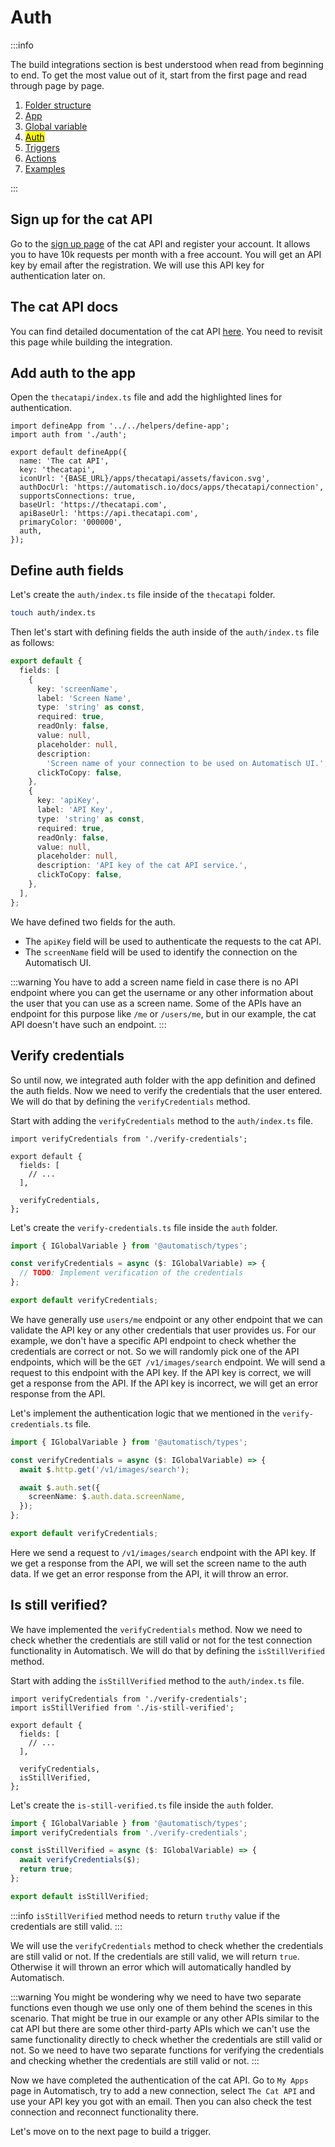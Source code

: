 # Auth

:::info

The build integrations section is best understood when read from beginning to end. To get the most value out of it, start from the first page and read through page by page.

1. [Folder structure](/build-integrations/folder-structure)
2. [App](/build-integrations/app)
3. [Global variable](/build-integrations/global-variable)
4. [<mark>Auth</mark>](/build-integrations/auth)
5. [Triggers](/build-integrations/triggers)
6. [Actions](/build-integrations/actions)
7. [Examples](/build-integrations/examples)

:::

## Sign up for the cat API

Go to the [sign up page](https://thecatapi.com/signup) of the cat API and register your account. It allows you to have 10k requests per month with a free account. You will get an API key by email after the registration. We will use this API key for authentication later on.

## The cat API docs

You can find detailed documentation of the cat API [here](https://docs.thecatapi.com). You need to revisit this page while building the integration.

## Add auth to the app

Open the `thecatapi/index.ts` file and add the highlighted lines for authentication.

```typescript{2,13}
import defineApp from '../../helpers/define-app';
import auth from './auth';

export default defineApp({
  name: 'The cat API',
  key: 'thecatapi',
  iconUrl: '{BASE_URL}/apps/thecatapi/assets/favicon.svg',
  authDocUrl: 'https://automatisch.io/docs/apps/thecatapi/connection',
  supportsConnections: true,
  baseUrl: 'https://thecatapi.com',
  apiBaseUrl: 'https://api.thecatapi.com',
  primaryColor: '000000',
  auth,
});
```

## Define auth fields

Let's create the `auth/index.ts` file inside of the `thecatapi` folder.

```bash
touch auth/index.ts
```

Then let's start with defining fields the auth inside of the `auth/index.ts` file as follows:

```typescript
export default {
  fields: [
    {
      key: 'screenName',
      label: 'Screen Name',
      type: 'string' as const,
      required: true,
      readOnly: false,
      value: null,
      placeholder: null,
      description:
        'Screen name of your connection to be used on Automatisch UI.',
      clickToCopy: false,
    },
    {
      key: 'apiKey',
      label: 'API Key',
      type: 'string' as const,
      required: true,
      readOnly: false,
      value: null,
      placeholder: null,
      description: 'API key of the cat API service.',
      clickToCopy: false,
    },
  ],
};
```

We have defined two fields for the auth.

- The `apiKey` field will be used to authenticate the requests to the cat API.
- The `screenName` field will be used to identify the connection on the Automatisch UI.

:::warning
You have to add a screen name field in case there is no API endpoint where you can get the username or any other information about the user that you can use as a screen name. Some of the APIs have an endpoint for this purpose like `/me` or `/users/me`, but in our example, the cat API doesn't have such an endpoint.
:::

## Verify credentials

So until now, we integrated auth folder with the app definition and defined the auth fields. Now we need to verify the credentials that the user entered. We will do that by defining the `verifyCredentials` method.

Start with adding the `verifyCredentials` method to the `auth/index.ts` file.

```typescript{1,8}
import verifyCredentials from './verify-credentials';

export default {
  fields: [
    // ...
  ],

  verifyCredentials,
};
```

Let's create the `verify-credentials.ts` file inside the `auth` folder.

```typescript
import { IGlobalVariable } from '@automatisch/types';

const verifyCredentials = async ($: IGlobalVariable) => {
  // TODO: Implement verification of the credentials
};

export default verifyCredentials;
```

We have generally use `users/me` endpoint or any other endpoint that we can validate the API key or any other credentials that user provides us. For our example, we don't have a specific API endpoint to check whether the credentials are correct or not. So we will randomly pick one of the API endpoints, which will be the `GET /v1/images/search` endpoint. We will send a request to this endpoint with the API key. If the API key is correct, we will get a response from the API. If the API key is incorrect, we will get an error response from the API.

Let's implement the authentication logic that we mentioned in the `verify-credentials.ts` file.

```typescript
import { IGlobalVariable } from '@automatisch/types';

const verifyCredentials = async ($: IGlobalVariable) => {
  await $.http.get('/v1/images/search');

  await $.auth.set({
    screenName: $.auth.data.screenName,
  });
};

export default verifyCredentials;
```

Here we send a request to `/v1/images/search` endpoint with the API key. If we get a response from the API, we will set the screen name to the auth data. If we get an error response from the API, it will throw an error.

## Is still verified?

We have implemented the `verifyCredentials` method. Now we need to check whether the credentials are still valid or not for the test connection functionality in Automatisch. We will do that by defining the `isStillVerified` method.

Start with adding the `isStillVerified` method to the `auth/index.ts` file.

```typescript{2,10}
import verifyCredentials from './verify-credentials';
import isStillVerified from './is-still-verified';

export default {
  fields: [
    // ...
  ],

  verifyCredentials,
  isStillVerified,
};
```

Let's create the `is-still-verified.ts` file inside the `auth` folder.

```typescript
import { IGlobalVariable } from '@automatisch/types';
import verifyCredentials from './verify-credentials';

const isStillVerified = async ($: IGlobalVariable) => {
  await verifyCredentials($);
  return true;
};

export default isStillVerified;
```

:::info
`isStillVerified` method needs to return `truthy` value if the credentials are still valid.
:::

We will use the `verifyCredentials` method to check whether the credentials are still valid or not. If the credentials are still valid, we will return `true`. Otherwise it will thrown an error which will automatically handled by Automatisch.

:::warning
You might be wondering why we need to have two separate functions even though we use only one of them behind the scenes in this scenario. That might be true in our example or any other APIs similar to the cat API but there are some other third-party APIs which we can't use the same functionality directly to check whether the credentials are still valid or not. So we need to have two separate functions for verifying the credentials and checking whether the credentials are still valid or not.
:::

Now we have completed the authentication of the cat API. Go to `My Apps` page in Automatisch, try to add a new connection, select `The Cat API` and use your API key you got with an email. Then you can also check the test connection and reconnect functionality there.

Let's move on to the next page to build a trigger.
